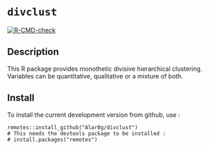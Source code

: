 # `divclust`

<!-- badges: start -->
[![R-CMD-check](https://github.com/Alar0g/divclust/actions/workflows/R-CMD-check.yaml/badge.svg)](https://github.com/Alar0g/divclust/actions/workflows/R-CMD-check.yaml)
<!-- badges: end -->

## Description
This R package provides monothetic divisive hierarchical clustering. Variables can be quantitative, qualitative or a mixture of both.

## Install

To install the current development version from github, use :

```{r eval=FALSE}
remotes::install_github("Alar0g/divclust")
# This needs the devtools package to be installed :
# install.packages("remotes")
```
